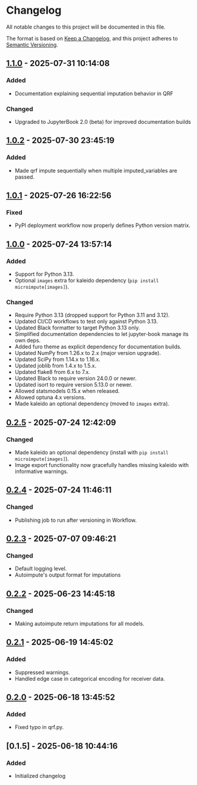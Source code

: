 # Changelog

All notable changes to this project will be documented in this file.

The format is based on [Keep a Changelog](https://keepachangelog.com/en/1.0.0/), 
and this project adheres to [Semantic Versioning](https://semver.org/spec/v2.0.0.html).

## [1.1.0] - 2025-07-31 10:14:08

### Added

- Documentation explaining sequential imputation behavior in QRF

### Changed

- Upgraded to JupyterBook 2.0 (beta) for improved documentation builds

## [1.0.2] - 2025-07-30 23:45:19

### Added

- Made qrf impute sequentially when multiple imputed_variables are passed.

## [1.0.1] - 2025-07-26 16:22:56

### Fixed

- PyPI deployment workflow now properly defines Python version matrix.

## [1.0.0] - 2025-07-24 13:57:14

### Added

- Support for Python 3.13.
- Optional `images` extra for kaleido dependency (`pip install microimpute[images]`).

### Changed

- Require Python 3.13 (dropped support for Python 3.11 and 3.12).
- Updated CI/CD workflows to test only against Python 3.13.
- Updated Black formatter to target Python 3.13 only.
- Simplified documentation dependencies to let jupyter-book manage its own deps.
- Added furo theme as explicit dependency for documentation builds.
- Updated NumPy from 1.26.x to 2.x (major version upgrade).
- Updated SciPy from 1.14.x to 1.16.x.
- Updated joblib from 1.4.x to 1.5.x.
- Updated flake8 from 6.x to 7.x.
- Updated Black to require version 24.0.0 or newer.
- Updated isort to require version 5.13.0 or newer.
- Allowed statsmodels 0.15.x when released.
- Allowed optuna 4.x versions.
- Made kaleido an optional dependency (moved to `images` extra).

## [0.2.5] - 2025-07-24 12:42:09

### Changed

- Made kaleido an optional dependency (install with `pip install microimpute[images]`).
- Image export functionality now gracefully handles missing kaleido with informative warnings.

## [0.2.4] - 2025-07-24 11:46:11

### Changed

- Publishing job to run after versioning in Workflow.

## [0.2.3] - 2025-07-07 09:46:21

### Changed

- Default logging level.
- Autoimpute's output format for imputations

## [0.2.2] - 2025-06-23 14:45:18

### Changed

- Making autoimpute return imputations for all models.

## [0.2.1] - 2025-06-19 14:45:02

### Added

- Suppressed warnings.
- Handled edge case in categorical encoding for receiver data.

## [0.2.0] - 2025-06-18 13:45:52

### Added

- Fixed typo in qrf.py.

## [0.1.5] - 2025-06-18 10:44:16

### Added

- Initialized changelog



[1.1.0]: https://github.com/PolicyEngine/microimpute/compare/1.0.2...1.1.0
[1.0.2]: https://github.com/PolicyEngine/microimpute/compare/1.0.1...1.0.2
[1.0.1]: https://github.com/PolicyEngine/microimpute/compare/1.0.0...1.0.1
[1.0.0]: https://github.com/PolicyEngine/microimpute/compare/0.2.5...1.0.0
[0.2.5]: https://github.com/PolicyEngine/microimpute/compare/0.2.4...0.2.5
[0.2.4]: https://github.com/PolicyEngine/microimpute/compare/0.2.3...0.2.4
[0.2.3]: https://github.com/PolicyEngine/microimpute/compare/0.2.2...0.2.3
[0.2.2]: https://github.com/PolicyEngine/microimpute/compare/0.2.1...0.2.2
[0.2.1]: https://github.com/PolicyEngine/microimpute/compare/0.2.0...0.2.1
[0.2.0]: https://github.com/PolicyEngine/microimpute/compare/0.1.5...0.2.0
